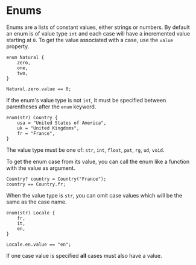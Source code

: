 # Enums
Enums are a lists of constant values, either strings or numbers. By default an enum is of value type `int` and each case will have a incremented value starting at `0`.
To get the value associated with a case, use the `value` property.
```buzz
enum Natural {
    zero,
    one,
    two,
}

Natural.zero.value == 0;
```

If the enum's value type is not `int`, it must be specified between parentheses after the `enum` keyword.
```buzz
enum(str) Country {
    usa = "United States of America",
    uk = "United Kingdoms",
    fr = "France",
}
```
The value type must be one of: `str`, `int`, `float`, `pat`, `rg`, `ud`, `void`.

To get the enum case from its value, you can call the enum like a function with the value as argument.
```buzz
Country? country = Country("France");
country == Country.fr;
```

When the value type is `str`, you can omit case values which will be the same as the case name.
```buzz
enum(str) Locale {
    fr,
    it,
    en,
}

Locale.en.value == "en";
```

If one case value is specified **all** cases must also have a value.
